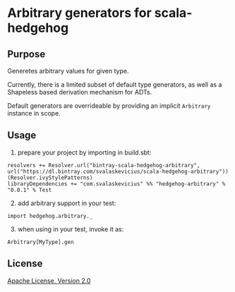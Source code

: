 # Arbitrary generators for scala-hedgehog

## Purpose

Generetes arbitrary values for given type.

Currently, there is a limited subset of default type generators, as well as a Shapeless based derivation mechanism for ADTs.

Default generators are overrideable by providing an implicit `Arbitrary` instance in scope.

## Usage

1. prepare your project by importing in build.sbt:

```
resolvers += Resolver.url("bintray-scala-hedgehog-arbitrary", url("https://dl.bintray.com/svalaskevicius/scala-hedgehog-arbitrary"))(Resolver.ivyStylePatterns)
libraryDependencies += "com.svalaskevicius" %% "hedgehog-arbitrary" % "0.0.1" % Test
```

2. add arbitrary support in your test:

```
import hedgehog.arbitrary._
```

3. when using in your test, invoke it as:

```
Arbitrary[MyType].gen
```

## License

[Apache License, Version 2.0](http://www.apache.org/licenses/LICENSE-2.0)
